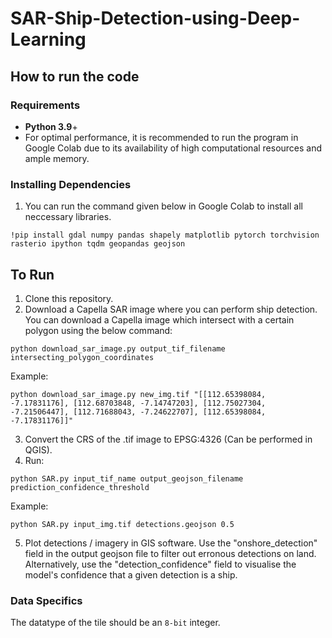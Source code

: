 # SAR-Ship-Detection-using-Deep-Learning
## How to run the code

### Requirements

- **Python 3.9**+
- For optimal performance, it is recommended to run the program in Google Colab due to its availability of high computational resources and ample memory.
### Installing Dependencies

1. You can run the command given below in Google Colab to install all neccessary libraries.

```shell
!pip install gdal numpy pandas shapely matplotlib pytorch torchvision rasterio ipython tqdm geopandas geojson
```
## To Run

1) Clone this repository.
2) Download a Capella SAR image where you can perform ship detection. You can download a Capella image which intersect with a certain polygon using the below command:
```shell
python download_sar_image.py output_tif_filename intersecting_polygon_coordinates
```
   Example: 
```shell
python download_sar_image.py new_img.tif "[[112.65398084, -7.17831176], [112.68703848, -7.14747203], [112.75027304, -7.21506447], [112.71688043, -7.24622707], [112.65398084, -7.17831176]]"
```
3) Convert the CRS of the .tif image to EPSG:4326 (Can be performed in QGIS).
4) Run: 
```shell
python SAR.py input_tif_name output_geojson_filename prediction_confidence_threshold 
```
   Example: 
```shell
python SAR.py input_img.tif detections.geojson 0.5
```
5) Plot detections / imagery in GIS software. Use the "onshore_detection" field in the output geojson file to filter out erronous detections on land. Alternatively, use the "detection_confidence" field to visualise the model's confidence that a given detection is a ship. 

### Data Specifics
The datatype of the tile should be an `8-bit` integer.
